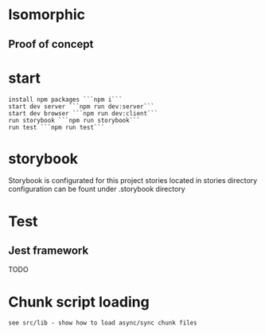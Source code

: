 # Isomorphic

## Proof of concept

# start

    install npm packages ```npm i```
    start dev server ```npm run dev:server```
    start dev browser ```npm run dev:client```
    run storybook ```npm run storybook```
    run test ```npm run test```

# storybook

  Storybook is configurated for this project
  stories located in stories directory
  configuration can be fount under .storybook directory

# Test
## Jest framework
TODO

# Chunk script loading

    see src/lib - show how to load async/sync chunk files
